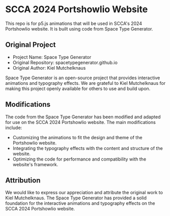 # SCCA 2024 Portshowlio Website

This repo is for p5.js animations that will be used in SCCA's 2024 Portshowlio website. It is built using code from Space Type Generator.

## Original Project

- Project Name: Space Type Generator
- Original Repository: spacetypegenerator.github.io
- Original Author: Kiel Mutchelknaus

Space Type Generator is an open-source project that provides interactive animations and typography effects. We are grateful to Kiel Mutchelknaus for making this project openly available for others to use and build upon.

## Modifications

The code from the Space Type Generator has been modified and adapted for use on the SCCA 2024 Portshowlio website. The main modifications include:

- Customizing the animations to fit the design and theme of the Portshowlio website.
- Integrating the typography effects with the content and structure of the website.
- Optimizing the code for performance and compatibility with the website's framework.


## Attribution

We would like to express our appreciation and attribute the original work to Kiel Mutchelknaus. The Space Type Generator has provided a solid foundation for the interactive animations and typography effects on the SCCA 2024 Portshowlio website.
